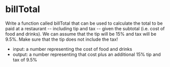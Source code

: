 # billTotal

Write a function called billTotal that can be used to calculate the total to be paid at a restaurant -- including tip and tax -- given the subtotal (i.e. cost of food and drinks). We can assume that the tip will be 15% and tax will be 9.5%. Make sure that the tip does not include the tax!

- input: a number representing the cost of food and drinks
- output: a number representing that cost plus an additional 15% tip and tax of 9.5%
